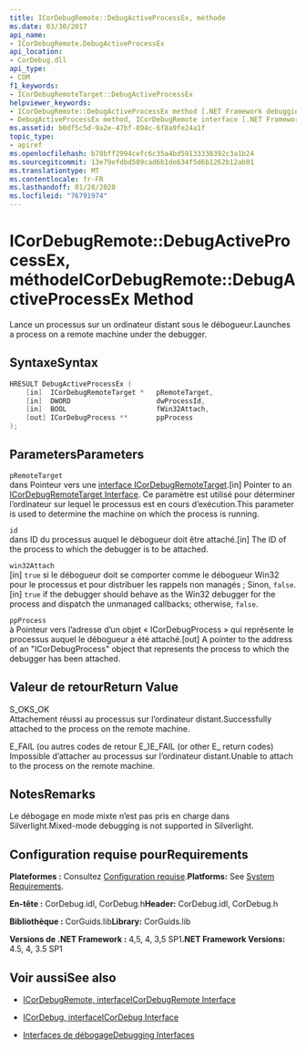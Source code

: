 ```yaml
---
title: ICorDebugRemote::DebugActiveProcessEx, méthode
ms.date: 03/30/2017
api_name:
- ICorDebugRemote.DebugActiveProcessEx
api_location:
- CorDebug.dll
api_type:
- COM
f1_keywords:
- ICorDebugRemoteTarget::DebugActiveProcessEx
helpviewer_keywords:
- ICorDebugRemote::DebugActiveProcessEx method [.NET Framework debugging]
- DebugActiveProcessEx method, ICorDebugRemote interface [.NET Framework debugging]
ms.assetid: b0df5c5d-9a2e-47bf-894c-6f8a9fe24a1f
topic_type:
- apiref
ms.openlocfilehash: b78bff2994cefc6c35a4bd59133338392c3a1b24
ms.sourcegitcommit: 13e79efdbd589cad6b1de634f5d6b1262b12ab01
ms.translationtype: MT
ms.contentlocale: fr-FR
ms.lasthandoff: 01/28/2020
ms.locfileid: "76791974"
---
```

# <a name="icordebugremotedebugactiveprocessex-method"></a><span data-ttu-id="a6b9b-102">ICorDebugRemote::DebugActiveProcessEx, méthode</span><span class="sxs-lookup"><span data-stu-id="a6b9b-102">ICorDebugRemote::DebugActiveProcessEx Method</span></span>
<span data-ttu-id="a6b9b-103">Lance un processus sur un ordinateur distant sous le débogueur.</span><span class="sxs-lookup"><span data-stu-id="a6b9b-103">Launches a process on a remote machine under the debugger.</span></span>  
  
## <a name="syntax"></a><span data-ttu-id="a6b9b-104">Syntaxe</span><span class="sxs-lookup"><span data-stu-id="a6b9b-104">Syntax</span></span>  
  
```cpp  
HRESULT DebugActiveProcessEx (  
    [in]  ICorDebugRemoteTarget *   pRemoteTarget,  
    [in]  DWORD                     dwProcessId,  
    [in]  BOOL                      fWin32Attach,  
    [out] ICorDebugProcess **       ppProcess  
);  
```  
  
## <a name="parameters"></a><span data-ttu-id="a6b9b-105">Parameters</span><span class="sxs-lookup"><span data-stu-id="a6b9b-105">Parameters</span></span>  
 `pRemoteTarget`  
 <span data-ttu-id="a6b9b-106">dans Pointeur vers une [interface ICorDebugRemoteTarget](icordebugremotetarget-interface.md).</span><span class="sxs-lookup"><span data-stu-id="a6b9b-106">[in] Pointer to an [ICorDebugRemoteTarget Interface](icordebugremotetarget-interface.md).</span></span> <span data-ttu-id="a6b9b-107">Ce paramètre est utilisé pour déterminer l’ordinateur sur lequel le processus est en cours d’exécution.</span><span class="sxs-lookup"><span data-stu-id="a6b9b-107">This parameter is used to determine the machine on which the process is running.</span></span>  
  
 `id`  
 <span data-ttu-id="a6b9b-108">dans ID du processus auquel le débogueur doit être attaché.</span><span class="sxs-lookup"><span data-stu-id="a6b9b-108">[in] The ID of the process to which the debugger is to be attached.</span></span>  
  
 `win32Attach`  
 <span data-ttu-id="a6b9b-109">[in] `true` si le débogueur doit se comporter comme le débogueur Win32 pour le processus et pour distribuer les rappels non managés ; Sinon, `false`.</span><span class="sxs-lookup"><span data-stu-id="a6b9b-109">[in] `true` if the debugger should behave as the Win32 debugger for the process and dispatch the unmanaged callbacks; otherwise, `false`.</span></span>  
  
 `ppProcess`  
 <span data-ttu-id="a6b9b-110">à Pointeur vers l’adresse d’un objet « ICorDebugProcess » qui représente le processus auquel le débogueur a été attaché.</span><span class="sxs-lookup"><span data-stu-id="a6b9b-110">[out] A pointer to the address of an "ICorDebugProcess" object that represents the process to which the debugger has been attached.</span></span>  
  
## <a name="return-value"></a><span data-ttu-id="a6b9b-111">Valeur de retour</span><span class="sxs-lookup"><span data-stu-id="a6b9b-111">Return Value</span></span>  
 <span data-ttu-id="a6b9b-112">S_OK</span><span class="sxs-lookup"><span data-stu-id="a6b9b-112">S_OK</span></span>  
 <span data-ttu-id="a6b9b-113">Attachement réussi au processus sur l’ordinateur distant.</span><span class="sxs-lookup"><span data-stu-id="a6b9b-113">Successfully attached to the process on the remote machine.</span></span>  
  
 <span data-ttu-id="a6b9b-114">E_FAIL (ou autres codes de retour E_)</span><span class="sxs-lookup"><span data-stu-id="a6b9b-114">E_FAIL (or other E_ return codes)</span></span>  
 <span data-ttu-id="a6b9b-115">Impossible d’attacher au processus sur l’ordinateur distant.</span><span class="sxs-lookup"><span data-stu-id="a6b9b-115">Unable to attach to the process on the remote machine.</span></span>  
  
## <a name="remarks"></a><span data-ttu-id="a6b9b-116">Notes</span><span class="sxs-lookup"><span data-stu-id="a6b9b-116">Remarks</span></span>  
 <span data-ttu-id="a6b9b-117">Le débogage en mode mixte n’est pas pris en charge dans Silverlight.</span><span class="sxs-lookup"><span data-stu-id="a6b9b-117">Mixed-mode debugging is not supported in Silverlight.</span></span>  
  
## <a name="requirements"></a><span data-ttu-id="a6b9b-118">Configuration requise pour</span><span class="sxs-lookup"><span data-stu-id="a6b9b-118">Requirements</span></span>  
 <span data-ttu-id="a6b9b-119">**Plateformes :** Consultez [Configuration requise](../../../../docs/framework/get-started/system-requirements.md).</span><span class="sxs-lookup"><span data-stu-id="a6b9b-119">**Platforms:** See [System Requirements](../../../../docs/framework/get-started/system-requirements.md).</span></span>  
  
 <span data-ttu-id="a6b9b-120">**En-tête :** CorDebug.idl, CorDebug.h</span><span class="sxs-lookup"><span data-stu-id="a6b9b-120">**Header:** CorDebug.idl, CorDebug.h</span></span>  
  
 <span data-ttu-id="a6b9b-121">**Bibliothèque :** CorGuids.lib</span><span class="sxs-lookup"><span data-stu-id="a6b9b-121">**Library:** CorGuids.lib</span></span>  
  
 <span data-ttu-id="a6b9b-122">**Versions de .NET Framework :** 4,5, 4, 3,5 SP1</span><span class="sxs-lookup"><span data-stu-id="a6b9b-122">**.NET Framework Versions:** 4.5, 4, 3.5 SP1</span></span>  
  
## <a name="see-also"></a><span data-ttu-id="a6b9b-123">Voir aussi</span><span class="sxs-lookup"><span data-stu-id="a6b9b-123">See also</span></span>

- [<span data-ttu-id="a6b9b-124">ICorDebugRemote, interface</span><span class="sxs-lookup"><span data-stu-id="a6b9b-124">ICorDebugRemote Interface</span></span>](icordebugremote-interface.md)
- [<span data-ttu-id="a6b9b-125">ICorDebug, interface</span><span class="sxs-lookup"><span data-stu-id="a6b9b-125">ICorDebug Interface</span></span>](icordebug-interface.md)

- [<span data-ttu-id="a6b9b-126">Interfaces de débogage</span><span class="sxs-lookup"><span data-stu-id="a6b9b-126">Debugging Interfaces</span></span>](debugging-interfaces.md)
